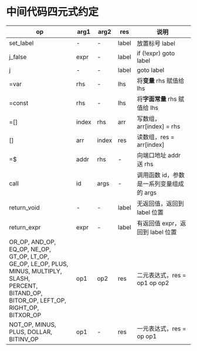 # 中间代码四元式约定

| op                                                           | arg1  | arg2  | res   | 说明                                     |
| ------------------------------------------------------------ | ----- | ----- | ----- | ---------------------------------------- |
| set_label                                                    | -     | -     | label | 放置标号 label                           |
| j_false                                                      | expr  | -     | label | if (!expr) goto label                    |
| j                                                            | -     | -     | label | goto label                               |
| =var                                                         | rhs   | -     | lhs   | 将**变量** rhs 赋值给 lhs                |
| =const                                                       | rhs   | -     | lhs   | 将**字面常量** rhs 赋值给 lhs            |
| =[]                                                          | index | rhs   | arr   | 写数组， arr[index]  = rhs               |
| []                                                           | arr   | index | res   | 读数组，res = arr[index]                 |
| =$                                                           | addr  | rhs   | -  | 向端口地址 addr 送 rhs                   |
| call                                                         | id    | args  | -     | 调用函数 id，参数是一系列变量组成的 args |
| return_void                                                  | -     | -     | label | 无返回值，返回到 label 位置              |
| return_expr                                                  | expr  | -     | label | 有返回值 expr，返回到 label 位置         |
| OR_OP, AND_OP, EQ_OP, NE_OP, GT_OP, LT_OP, <br>GE_OP, LE_OP, PLUS, MINUS, MULTIPLY, SLASH, <br/>PERCENT, BITAND_OP, BITOR_OP, LEFT_OP, <br/>RIGHT_OP, BITXOR_OP | op1   | op2   | res   | 二元表达式，res = op1 op op2             |
| NOT_OP, MINUS, PLUS, DOLLAR, BITINV_OP                       | op1   | -     | res   | 一元表达式，res = op op1                 |


